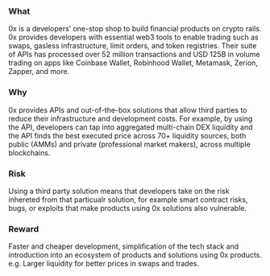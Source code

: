 ### What

0x is a developers’ one-stop shop to build financial products on crypto rails. 0x provides developers with essential web3 tools to enable trading such as swaps, gasless infrastructure, limit orders, and token registries. Their suite of APIs has processed over 52 million transactions and USD 125B in volume trading on apps like Coinbase Wallet, Robinhood Wallet, Metamask, Zerion, Zapper, and more.

### Why

0x provides APIs and out-of-the-box solutions that allow third parties to reduce their infrastructure and development costs. For example, by using the API, developers can tap into aggregated multi-chain DEX liquidity and the API finds the best executed price across 70+ liquidity sources, both public (AMMs) and private (professional market makers), across multiple blockchains. 


### Risk

Using a third party solution means that developers take on the risk inhereted from that particualr solution, for example smart contract risks, bugs, or exploits that make products using 0x solutions also vulnerable. 


### Reward

Faster and cheaper development, simplification of the tech stack and introduction into an ecosystem of products and solutions using 0x products. e.g. Larger liquidity for better prices in swaps and trades.
